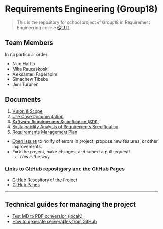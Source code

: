 # Requirements Engineering (Group18)

> This is the repository for school project of Group18 in Requirement Engineering course [@LUT](https://www.lut.fi).

## Team Members

In no particular order:

  * Nico Hartto
  * Mika Raudaskoski
  * Aleksanteri Fagerholm
  * Simachew Tibebu
  * Joni Turunen
  
## Documents

1. [Vision & Scope](docs/vision-and-scope.md)
2. [Use Case Documentation](docs/use-cases.md)
3. [Software Requirements Specification (SRS)](docs/software-requirements-specification.md)
4. [Sustainability Analysis of Requirements Specification](docs/sustainability-analysis.md)
5. [Requirements Management Plan](docs/requirements-management-plan.md)

- [Open issues](https://github.com/lut-re-group18/lut-requirements-engineering/issues) to notify of errors in project, propose new features, or other improvements.
- Fork the project, make changes, and submit a pull request!
  - *This is the way.*

### Links to GitHub repositgory and the GitHub Pages

- [GitHub Repository of the Project](https://github.com/lut-re-group18/lut-requirements-engineering/)
- [GitHub Pages](https://lut-re-group18.github.io/lut-requirements-engineering/)

---

## Technical guides for managing the project

- [Test MD to PDF conversion (localy)](test-md-to-pdf.md)
- [How to generate deliverables from GitHub](docs/generate-appendices.md)